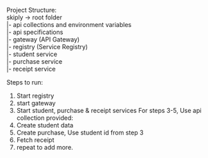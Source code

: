 Project Structure:  
skiply -> root folder  
 |- api collections and environment variables  
 |- api specifications  
 |- gateway (API Gateway)  
 |- registry (Service Registry)  
 |- student service  
 |- purchase service  
 |- receipt service  



Steps to run:

1. Start registry
2. start gateway
2. Start student, purchase & receipt services
   For steps 3-5, Use api collection provided:
3. Create student data
4. Create purchase, Use student id from step 3
5. Fetch receipt
6. repeat to add more.

